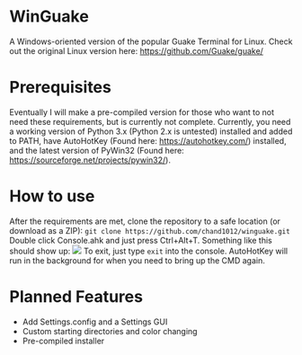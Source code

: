 # WinGuake
A Windows-oriented version of the popular Guake Terminal for Linux. Check out the original Linux version here: https://github.com/Guake/guake/
# Prerequisites
Eventually I will make a pre-compiled version for those who want to not need these requirements, but is currently not complete. Currently, you need a working version of Python 3.x (Python 2.x is untested) installed and added to PATH, have AutoHotKey (Found here: https://autohotkey.com/) installed, and the latest version of PyWin32 (Found here: https://sourceforge.net/projects/pywin32/).
# How to use
After the requirements are met, clone the repository to a safe location (or download as a ZIP):
`git clone https://github.com/chand1012/winguake.git`
Double click Console.ahk and just press Ctrl+Alt+T. Something like this should show up:
![](https://i.imgur.com/LbEgJKY.png)
To exit, just type `exit` into the console. AutoHotKey will run in the background for when you need to bring up the CMD again.
# Planned Features
- Add Settings.config and a Settings GUI
- Custom starting directories and color changing
- Pre-compiled installer
